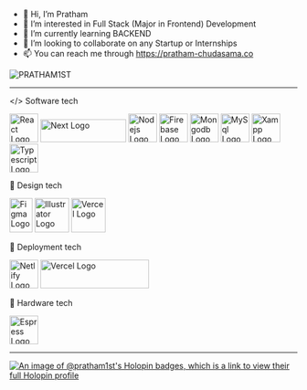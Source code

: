 - 👋 Hi, I’m Pratham
- 👀 I’m interested in Full Stack (Major in Frontend) Development
- 🌱 I’m currently learning BACKEND
- 💞️ I’m looking to collaborate on any Startup or Internships
- 📫 You can reach me through https://pratham-chudasama.co

<p align="left"> <img src="https://komarev.com/ghpvc/?username=PRATHAM1ST&label=Profile%20views&color=0e75b6&style=flat" alt="PRATHAM1ST" /> </p>

---
</> Software tech

<img src="https://cdn.worldvectorlogo.com/logos/react-2.svg" alt="React Logo" width="50" height="50"/> <img src="https://upload.wikimedia.org/wikipedia/commons/thumb/8/8e/Nextjs-logo.svg/591px-Nextjs-logo.svg.png?20230404233503" alt="Next Logo" width="150" height="40"/> <img src="https://cdn.worldvectorlogo.com/logos/nodejs-icon.svg" alt="Nodejs Logo" width="50" height="50"/> <img src="https://cdn.worldvectorlogo.com/logos/firebase-1.svg" alt="Firebase Logo" width="50" height="50"/> <img src="https://cdn.worldvectorlogo.com/logos/mongodb-icon-1.svg" alt="Mongodb Logo" width="50" height="50"/> <img src="https://cdn.worldvectorlogo.com/logos/mysql-6.svg" alt="MySql Logo" width="50" height="50"/> <img src="https://cdn.worldvectorlogo.com/logos/xampp.svg" alt="Xampp Logo" width="50" height="50"/> <img src="https://upload.wikimedia.org/wikipedia/commons/4/4c/Typescript_logo_2020.svg" alt="Typescript Logo" width="50" height="50"/>

🎨 Design tech

<img src="https://upload.wikimedia.org/wikipedia/commons/thumb/3/33/Figma-logo.svg/600px-Figma-logo.svg.png?20190122211436" alt="Figma Logo" width="40" height="60"/> <img src="https://cdn.worldvectorlogo.com/logos/adobe-illustrator-cc-icon.svg" alt="Illustrator Logo" width="60" height="60"/> <img src="https://cdn.worldvectorlogo.com/logos/adobe-photoshop-2.svg" alt="Vercel Logo" width="60" height="60"/>

📡 Deployment tech

<img src="https://cdn.worldvectorlogo.com/logos/netlify.svg" alt="Netlify Logo" width="50" height="50"/> <img src="https://upload.wikimedia.org/wikipedia/commons/thumb/5/5e/Vercel_logo_black.svg/768px-Vercel_logo_black.svg.png?20221002000905" alt="Vercel Logo" width="190" height="50"/>


🦾 Hardware tech

<img src="https://cdn.worldvectorlogo.com/logos/espressif-systems.svg" alt="Espress Logo" width="50" height="50"/>

---

[![An image of @pratham1st's Holopin badges, which is a link to view their full Holopin profile](https://holopin.me/pratham1st)](https://holopin.io/@pratham1st)

<!---
PRATHAM1ST/PRATHAM1ST is a ✨ special ✨ repository because its `README.md` (this file) appears on your GitHub profile.
You can click the Preview link to take a look at your changes.
--->
